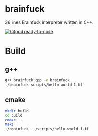 # brainfuck

36 lines Brainfuck interpreter written in C++.

[![Gitpod ready-to-code](https://img.shields.io/badge/Gitpod-ready--to--code-blue?logo=gitpod)](https://gitpod.io/#https://github.com/xiaozhuai/brainfuck)

# Build

## g++

```bash
g++ brainfuck.cpp -o brainfuck
./brainfuck scripts/hello-world-1.bf
```

## cmake

```bash
mkdir build
cd build
cmake ..
make
./brainfuck ../scripts/hello-world-1.bf
```
